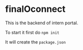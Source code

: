 # finalOconnect

This is the backend of intern portal.


To start it first do `npm init`

It will create the `package.json`